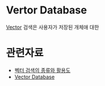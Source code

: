 
# Vertor Database

[Vector](/ai_research/concept/data/vector.md) 검색은 사용자가 저장된 개체애 대한 




# 관련자료
- [벡터 검색의 종류와 활용도](https://www.itworld.co.kr/tags/18955/ai/209202)
- [Vector Database](https://www.pinecone.io/learn/vector-database/)

